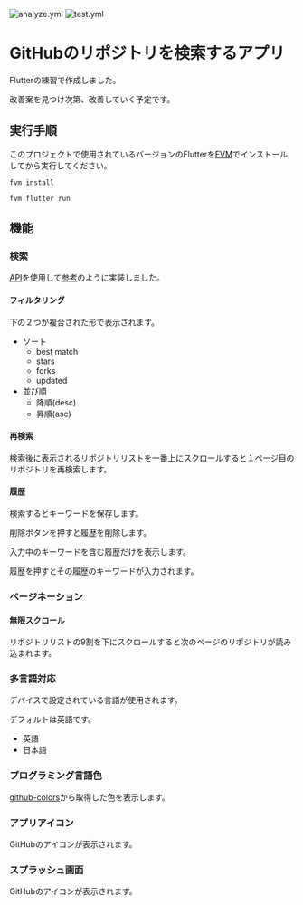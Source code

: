 ![analyze.yml](https://github.com/gurasan0110/search_github_repositories/actions/workflows/analyze.yml/badge.svg)
![test.yml](https://github.com/gurasan0110/search_github_repositories/actions/workflows/test.yml/badge.svg)

# GitHubのリポジトリを検索するアプリ

Flutterの練習で作成しました。

改善案を見つけ次第、改善していく予定です。

## 実行手順

このプロジェクトで使用されているバージョンのFlutterを[FVM](https://fvm.app/)でインストールしてから実行してください。

```
fvm install
```

```
fvm flutter run
```

## 機能

### 検索

[API](https://docs.github.com/ja/rest/search/search?apiVersion=2022-11-28#search-repositories)を使用して[参考](https://github.com/search?q=flutter&type=repositories)のように実装しました。

#### フィルタリング

下の２つが複合された形で表示されます。

- ソート
  - best match
  - stars
  - forks
  - updated
- 並び順
  - 降順(desc)
  - 昇順(asc)

#### 再検索

検索後に表示されるリポジトリリストを一番上にスクロールすると１ページ目のリポジトリを再検索します。

#### 履歴

検索するとキーワードを保存します。

削除ボタンを押すと履歴を削除します。

入力中のキーワードを含む履歴だけを表示します。

履歴を押すとその履歴のキーワードが入力されます。

### ページネーション

#### 無限スクロール

リポジトリリストの9割を下にスクロールすると次のページのリポジトリが読み込まれます。

### 多言語対応

デバイスで設定されている言語が使用されます。

デフォルトは英語です。

- 英語
- 日本語

### プログラミング言語色

[github-colors](https://github.com/ozh/github-colors)から取得した色を表示します。

### アプリアイコン

GitHubのアイコンが表示されます。

### スプラッシュ画面

GitHubのアイコンが表示されます。
